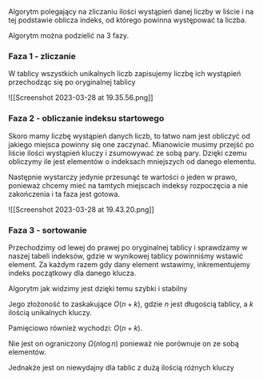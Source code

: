Algorytm polegający na zliczaniu ilości wystąpień danej liczby w liście i na tej podstawie oblicza indeks, od którego powinna występować ta liczba.

Algorytm można podzielić na 3 fazy.

### Faza 1 - zliczanie

W tablicy wszystkich unikalnych liczb zapisujemy liczbę ich wystąpień przechodząc się po oryginalnej tablicy

![[Screenshot 2023-03-28 at 19.35.56.png]]

### Faza 2 - obliczanie indeksu startowego

Skoro mamy liczbę wystąpień danych liczb, to łatwo nam jest obliczyć od jakiego miejsca powinny się one zaczynać. Mianowicie musimy przejść po liście ilości wystąpień kluczy i zsumowywać ze sobą pary. Dzięki czemu obliczymy ile jest elementów o indeksach mniejszych od danego elementu.

Następnie wystarczy jedynie przesunąć te wartości o jeden w prawo, ponieważ chcemy mieć na tamtych miejscach indeksy rozpoczęcia a nie zakończenia i ta faza jest gotowa.

![[Screenshot 2023-03-28 at 19.43.20.png]]

### Faza 3 - sortowanie

Przechodzimy od lewej do prawej po oryginalnej tablicy i sprawdzamy w naszej tabeli indeksów, gdzie w wynikowej tablicy powinniśmy wstawić element. Za każdym razem gdy dany element wstawimy, inkrementujemy indeks początkowy dla danego klucza.

Algorytm jak widzimy jest dzięki temu szybki i stabilny

Jego złożoność to zaskakujące $O(n+k)$, gdzie $n$ jest długością tablicy, a $k$ ilością unikalnych kluczy.

Pamięciowo również wychodzi: $O(n+k)$.

Nie jest on ograniczony $\Omega(n\log n)$ ponieważ nie porównuje on ze sobą elementów.

Jednakże jest on niewydajny dla tablic z dużą ilością różnych kluczy